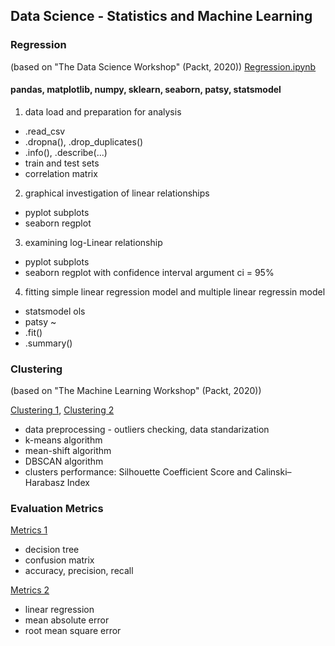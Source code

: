 ## Data Science - Statistics and Machine Learning

### Regression 
(based on "The Data Science Workshop" (Packt, 2020))
[Regression.ipynb](https://github.com/psrozek/data-science/blob/main/Regression.ipynb)

#### pandas, matplotlib, numpy, sklearn, seaborn, patsy, statsmodel

1. data load and preparation for analysis
  * .read_csv
  * .dropna(), .drop_duplicates()
  * .info(), .describe(...)
  * train and test sets
  * correlation matrix

2. graphical investigation of linear relationships
  * pyplot subplots
  * seaborn regplot

3. examining log-Linear relationship
  * pyplot subplots
  * seaborn regplot with confidence interval argument ci = 95%

4. fitting simple linear regression model and multiple linear regressin model
  * statsmodel ols
  * patsy ~
  * .fit()
  * .summary()

### Clustering 
(based on "The Machine Learning Workshop" (Packt, 2020))

[Clustering 1](https://github.com/psrozek/data-science/blob/main/clustering1.ipynb), [Clustering 2](https://github.com/psrozek/data-science/blob/main/clustering2.ipynb)
  * data preprocessing - outliers checking, data standarization
  * k-means algorithm
  * mean-shift algorithm
  * DBSCAN algorithm
  * clusters performance: Silhouette Coefficient Score and Calinski–Harabasz Index

### Evaluation Metrics

[Metrics 1](https://github.com/psrozek/data-science/blob/main/metrics_1.ipynb) 
  * decision tree
  * confusion matrix
  * accuracy, precision, recall

[Metrics 2](https://github.com/psrozek/data-science/blob/main/metrics_1.ipynb)
  * linear regression
  * mean absolute error
  * root mean square error

